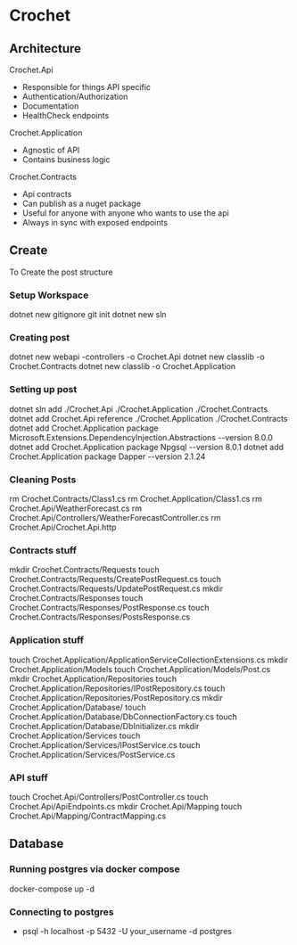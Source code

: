 # Crochet

## Architecture

Crochet.Api

- Responsible for things API specific
- Authentication/Authorization
- Documentation
- HealthCheck endpoints

Crochet.Application

- Agnostic of API
- Contains business logic

Crochet.Contracts

- Api contracts
- Can publish as a nuget package
- Useful for anyone with anyone who wants to use the api
- Always in sync with exposed endpoints

## Create

To Create the post structure

### Setup Workspace

dotnet new gitignore
git init
dotnet new sln

### Creating post

dotnet new webapi -controllers -o Crochet.Api
dotnet new classlib -o Crochet.Contracts
dotnet new classlib -o Crochet.Application

### Setting up post

dotnet sln add ./Crochet.Api ./Crochet.Application ./Crochet.Contracts
dotnet add Crochet.Api reference ./Crochet.Application ./Crochet.Contracts
dotnet add Crochet.Application package Microsoft.Extensions.DependencyInjection.Abstractions --version 8.0.0
dotnet add Crochet.Application package Npgsql --version 8.0.1
dotnet add Crochet.Application package Dapper --version 2.1.24

### Cleaning Posts

rm Crochet.Contracts/Class1.cs
rm Crochet.Application/Class1.cs
rm Crochet.Api/WeatherForecast.cs
rm Crochet.Api/Controllers/WeatherForecastController.cs
rm Crochet.Api/Crochet.Api.http

### Contracts stuff

mkdir Crochet.Contracts/Requests
touch Crochet.Contracts/Requests/CreatePostRequest.cs
touch Crochet.Contracts/Requests/UpdatePostRequest.cs
mkdir Crochet.Contracts/Responses
touch Crochet.Contracts/Responses/PostResponse.cs
touch Crochet.Contracts/Responses/PostsResponse.cs

### Application stuff

touch Crochet.Application/ApplicationServiceCollectionExtensions.cs
mkdir Crochet.Application/Models
touch Crochet.Application/Models/Post.cs
mkdir Crochet.Application/Repositories
touch Crochet.Application/Repositories/IPostRepository.cs
touch Crochet.Application/Repositories/PostRepository.cs
mkdir Crochet.Application/Database/
touch Crochet.Application/Database/DbConnectionFactory.cs
touch Crochet.Application/Database/DbInitializer.cs
mkdir Crochet.Application/Services
touch Crochet.Application/Services/IPostService.cs
touch Crochet.Application/Services/PostService.cs

### API stuff

touch Crochet.Api/Controllers/PostController.cs
touch Crochet.Api/ApiEndpoints.cs
mkdir Crochet.Api/Mapping
touch Crochet.Api/Mapping/ContractMapping.cs

## Database

### Running postgres via docker compose

docker-compose up -d

### Connecting to postgres

- psql -h localhost -p 5432 -U your_username -d postgres
